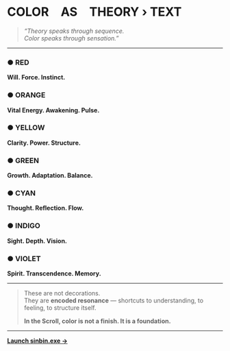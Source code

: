 # COLOR AS THEORY › TEXT

> _“Theory speaks through sequence.  
> Color speaks through sensation.”_

---

### ● RED  
**Will. Force. Instinct.**

### ● ORANGE  
**Vital Energy. Awakening. Pulse.**

### ● YELLOW  
**Clarity. Power. Structure.**

### ● GREEN  
**Growth. Adaptation. Balance.**

### ● CYAN  
**Thought. Reflection. Flow.**

### ● INDIGO  
**Sight. Depth. Vision.**

### ● VIOLET  
**Spirit. Transcendence. Memory.**

---

> These are not decorations.  
> They are **encoded resonance** — shortcuts to understanding, to feeling, to structure itself.  
>  
> **In the Scroll, color is not a finish. It is a foundation.**

---

[**Launch sinbin.exe →**](sinbin.exe/sinbin.html)
